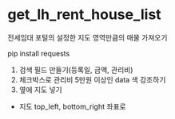 # get_lh_rent_house_list
전세임대 포털의 설정한 지도 영역만큼의 매물 가져오기

pip install requests

1. 검색 필드 만들기(등록일, 금액, 관리비)
2. 체크박스로 관리비 5만원 이상인 data 색 강조하기
3. 옆에 지도 넣기
  - 지도 top_left, bottom_right 좌표로 
